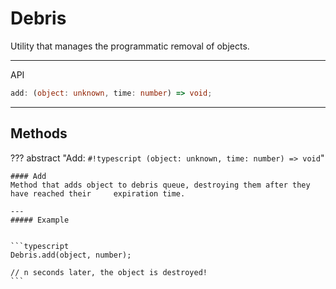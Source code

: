 # Debris

Utility that manages the programmatic removal of objects.

---

API

```typescript
add: (object: unknown, time: number) => void;
```

---

## Methods

??? abstract "Add: `#!typescript (object: unknown, time: number) => void`"

    #### Add
    Method that adds object to debris queue, destroying them after they have reached their     expiration time.

    ---
    ##### Example


    ```typescript
    Debris.add(object, number);

    // n seconds later, the object is destroyed!
    ```

